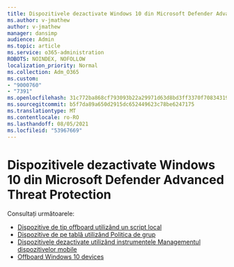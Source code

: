 ```yaml
---
title: Dispozitivele dezactivate Windows 10 din Microsoft Defender Advanced Threat Protection
ms.author: v-jmathew
author: v-jmathew
manager: dansimp
audience: Admin
ms.topic: article
ms.service: o365-administration
ROBOTS: NOINDEX, NOFOLLOW
localization_priority: Normal
ms.collection: Adm_O365
ms.custom:
- "9000760"
- "7391"
ms.openlocfilehash: 31c772ba868cf793093b22a29971d63d8bd3ff3370f70834319a86691d62597e
ms.sourcegitcommit: b5f7da89a650d2915dc652449623c78be6247175
ms.translationtype: MT
ms.contentlocale: ro-RO
ms.lasthandoff: 08/05/2021
ms.locfileid: "53967669"
---
```

# <a name="offboard-windows-10-devices-from-microsoft-defender-advanced-threat-protection"></a>Dispozitivele dezactivate Windows 10 din Microsoft Defender Advanced Threat Protection

Consultați următoarele:

- [Dispozitive de tip offboard utilizând un script local](https://go.microsoft.com/fwlink/?linkid=2143465)
- [Dispozitive de pe tablă utilizând Politica de grup](https://go.microsoft.com/fwlink/?linkid=2143632)
- [Dispozitivele dezactivate utilizând instrumentele Managementul dispozitivelor mobile](https://go.microsoft.com/fwlink/?linkid=2143633)
- [Offboard Windows 10 devices](https://go.microsoft.com/fwlink/?linkid=2143629)

